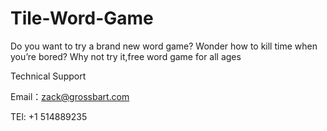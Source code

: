 # Tile-Word-Game

Do you want to try a brand new word game? Wonder how to kill time when you’re bored? Why not try it,free word game for all ages


 Technical Support

Email：zack@grossbart.com

TEl: +1 514889235
